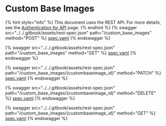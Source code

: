 # Custom Base Images

{% hint style="info" %}
This document uses the REST API. For more details, see the [Authentication for API](../authentication-for-api/) page.
{% endhint %}
{% swagger src="../../.gitbook/assets/rest-spec.json" path="/custom_base_images" method="POST" %}
[spec.yaml](../../.gitbook/assets/rest-spec.json)
{% endswagger %}

{% swagger src="../../.gitbook/assets/rest-spec.json" path="/custom_base_images" method="GET" %}
[spec.yaml](../../.gitbook/assets/rest-spec.json)
{% endswagger %}

{% swagger src="../../.gitbook/assets/rest-spec.json" path="/custom_base_images/{custombaseimage_id}" method="PATCH" %}
[spec.yaml](../../.gitbook/assets/rest-spec.json)
{% endswagger %}

{% swagger src="../../.gitbook/assets/rest-spec.json" path="/custom_base_images/{custombaseimage_id}" method="DELETE" %}
[spec.yaml](../../.gitbook/assets/rest-spec.json)
{% endswagger %}

{% swagger src="../../.gitbook/assets/rest-spec.json" path="/custom_base_images/{custombaseimage_id}" method="GET" %}
[spec.yaml](../../.gitbook/assets/rest-spec.json)
{% endswagger %}
